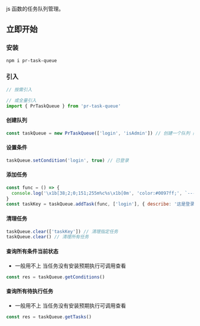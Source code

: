 js 函数的任务队列管理。

## 立即开始

### 安装

```bash
npm i pr-task-queue
```

### 引入

```js
// 按需引入

// 或全量引入
import { PrTaskQueue } from 'pr-task-queue'
```

#### 创建队列

```js
const taskQueue = new PrTaskQueue(['login', 'isAdmin']) // 创建一个队列 队列中含有 是否登录 是否为管理员
```

#### 设置条件

```js
taskQueue.setCondition('login', true) // 已登录
```

#### 添加任务

```js
const func = () => {
  console.log('\x1b[38;2;0;151;255m%c%s\x1b[0m', 'color:#0097ff;', `------->Breathe: 已登录`)
}
const taskKey = taskQueue.addTask(func, ['login'], { describe: '这是登录后才执行的函数' })
```

#### 清理任务

```js
taskQueue.clear(['taskKey']) // 清理指定任务
taskQueue.clear() // 清理所有任务
```

#### 查询所有条件当前状态

- 一般用不上 当任务没有安装预期执行可调用查看

```js
const res = taskQueue.getConditions()
```

#### 查询所有待执行任务

- 一般用不上 当任务没有安装预期执行可调用查看

```js
const res = taskQueue.getTasks()
```
